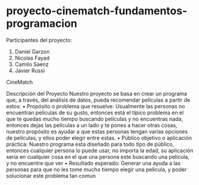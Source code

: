 # proyecto-cinematch-fundamentos-programacion
Participantes del proyecto:
1) Daniel Garzon
2) Nicolas Fayad
3) Camilo Saenz
4) Javier Russi

CineMatch

Descripción del Proyecto
Nuestro proyecto se basa en crear un programa que, a través, del análisis de datos, pueda recomendar películas a partir de estos:
•	Propósito o problema que resuelve: Usualmente las personas no encuentran películas de su gusto, entonces está el típico problema en el que te quedas mucho tiempo buscando películas y no encuentras nada, entonces dejas las películas a un lado y te pones a hacer otras cosas, nuestro propósito es ayudar a que estas personas tengan varias opciones de películas, y ellos poder elegir entre estas.
•	Público objetivo o aplicación práctica: Nuestro programa esta diseñado para todo tipo de público, entonces cualquier persona lo puede usar, no importa la edad, su aplicación seria en cualquier cosa en el que una persona este buscando una película, y no encuentre que ver
•	Resultado esperado: Generar una ayuda a las personas para que no les tome mucho tiempo elegir una película, y poder solucionar este problema tan comun
